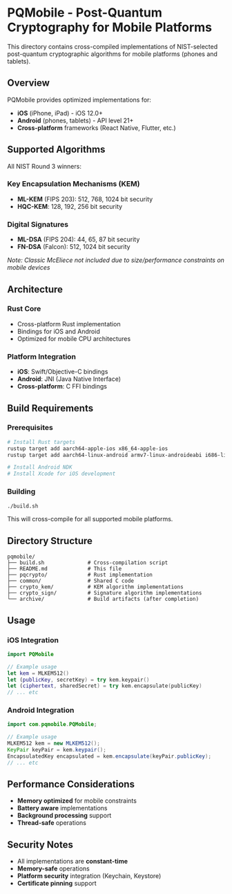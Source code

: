 # PQMobile - Post-Quantum Cryptography for Mobile Platforms

This directory contains cross-compiled implementations of NIST-selected post-quantum cryptographic algorithms for mobile platforms (phones and tablets).

## Overview

PQMobile provides optimized implementations for:
- **iOS** (iPhone, iPad) - iOS 12.0+
- **Android** (phones, tablets) - API level 21+
- **Cross-platform** frameworks (React Native, Flutter, etc.)

## Supported Algorithms

All NIST Round 3 winners:

### Key Encapsulation Mechanisms (KEM)
- **ML-KEM** (FIPS 203): 512, 768, 1024 bit security
- **HQC-KEM**: 128, 192, 256 bit security

### Digital Signatures
- **ML-DSA** (FIPS 204): 44, 65, 87 bit security
- **FN-DSA** (Falcon): 512, 1024 bit security

*Note: Classic McEliece not included due to size/performance constraints on mobile devices*

## Architecture

### Rust Core
- Cross-platform Rust implementation
- Bindings for iOS and Android
- Optimized for mobile CPU architectures

### Platform Integration
- **iOS**: Swift/Objective-C bindings
- **Android**: JNI (Java Native Interface)
- **Cross-platform**: C FFI bindings

## Build Requirements

### Prerequisites
```bash
# Install Rust targets
rustup target add aarch64-apple-ios x86_64-apple-ios
rustup target add aarch64-linux-android armv7-linux-androideabi i686-linux-android

# Install Android NDK
# Install Xcode for iOS development
```

### Building

```bash
./build.sh
```

This will cross-compile for all supported mobile platforms.

## Directory Structure

```
pqmobile/
├── build.sh              # Cross-compilation script
├── README.md             # This file
├── pqcrypto/             # Rust implementation
├── common/               # Shared C code
├── crypto_kem/           # KEM algorithm implementations
├── crypto_sign/          # Signature algorithm implementations
└── archive/              # Build artifacts (after completion)
```

## Usage

### iOS Integration
```swift
import PQMobile

// Example usage
let kem = MLKEM512()
let (publicKey, secretKey) = try kem.keypair()
let (ciphertext, sharedSecret) = try kem.encapsulate(publicKey)
// ... etc
```

### Android Integration
```java
import com.pqmobile.PQMobile;

// Example usage
MLKEM512 kem = new MLKEM512();
KeyPair keyPair = kem.keypair();
EncapsulatedKey encapsulated = kem.encapsulate(keyPair.publicKey);
// ... etc
```

## Performance Considerations

- **Memory optimized** for mobile constraints
- **Battery aware** implementations
- **Background processing** support
- **Thread-safe** operations

## Security Notes

- All implementations are **constant-time**
- **Memory-safe** operations
- **Platform security** integration (Keychain, Keystore)
- **Certificate pinning** support

